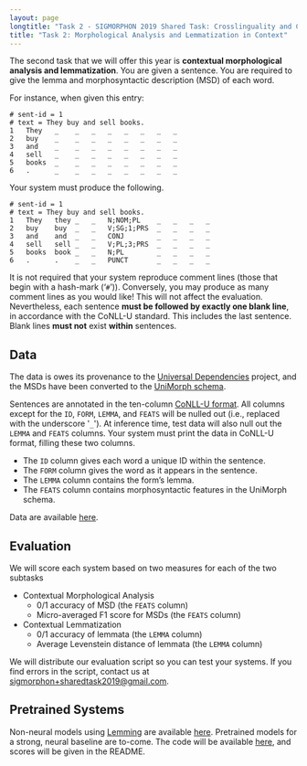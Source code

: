 ```yaml
---
layout: page
longtitle: "Task 2 - SIGMORPHON 2019 Shared Task: Crosslinguality and Context in Morphology"
title: "Task 2: Morphological Analysis and Lemmatization in Context"
---
```


The second task that we will offer this year is **contextual morphological analysis and lemmatization**. You are given a sentence. You are required to give the lemma and morphosyntactic description (MSD) of each word.

For instance, when given this entry:

```
# sent-id = 1
# text = They buy and sell books.
1	They   _	_	_	_	_	_	_	_
2	buy    _	_	_	_	_	_	_	_
3	and    _	_	_	_	_	_	_	_
4	sell   _	_	_	_	_	_	_	_
5	books  _	_	_	_	_	_	_	_
6	.      _	_	_	_	_	_	_	_

```

Your system must produce the following.

```
# sent-id = 1
# text = They buy and sell books.
1	They   they	_	_	N;NOM;PL    _	_	_	_
2	buy    buy	_	_	V;SG;1;PRS	_	_	_	_
3	and    and	_	_	CONJ        _	_	_	_
4	sell   sell	_	_	V;PL;3;PRS  _	_	_	_
5	books  book	_	_	N;PL        _	_	_	_
6	.      .	_	_	PUNCT       _	_	_	_

```

It is not required that your system reproduce comment lines (those that begin with a hash-mark (‘`#`’)). Conversely, you may produce as many comment lines as you would like! This will not affect the evaluation. Nevertheless, each sentence **must be followed by exactly one blank line**, in accordance with the CoNLL-U standard. This includes the last sentence. Blank lines **must not** exist **within** sentences.

## Data
The data is owes its provenance to the 
[Universal Dependencies](http://universaldependencies.org/) project, and the MSDs have been converted to the [UniMorph schema](https://unimorph.github.io/).

Sentences are annotated in the ten-column [CoNLL-U format](http://universaldependencies.org/format.html). All columns except for the `ID`, `FORM`, `LEMMA`, and `FEATS` will be nulled out (i.e., replaced with the underscore '`_`'). At inference time, test data will also null out the `LEMMA` and `FEATS` columns. Your system must print the data in CoNLL-U format, filling these two columns.

- The `ID` column gives each word a unique ID within the sentence.
- The `FORM` column gives the word as it appears in the sentence.
- The `LEMMA` column contains the form’s lemma.
- The `FEATS` column contains morphosyntactic features in the UniMorph schema.

Data are available [here](https://github.com/sigmorphon/2019).

## Evaluation
We will score each system based on two measures for each of the two subtasks

- Contextual Morphological Analysis
    - 0/1 accuracy of MSD (the `FEATS` column)
    - Micro-averaged F1 score for MSDs (the `FEATS` column)
- Contextual Lemmatization 
    - 0/1 accuracy of lemmata (the `LEMMA` column)
    - Average Levenstein distance of lemmata (the `LEMMA` column)

We will distribute our evaluation script so you can test your systems. If you find errors in the script, contact us at [sigmorphon+sharedtask2019@gmail.com](mailto:sigmorphon+sharedtask2019@gmail.com). 

## Pretrained Systems
Non-neural models using [Lemming](http://cistern.cis.lmu.de/lemming/) are available [here](https://github.com/sigmorphon/contextual-analysis-baseline). Pretrained models for a strong, neural baseline are to-come. The code will be available [here](https://github.com/sigmorphon/contextual-analysis-baseline), and scores will be given in the README.
